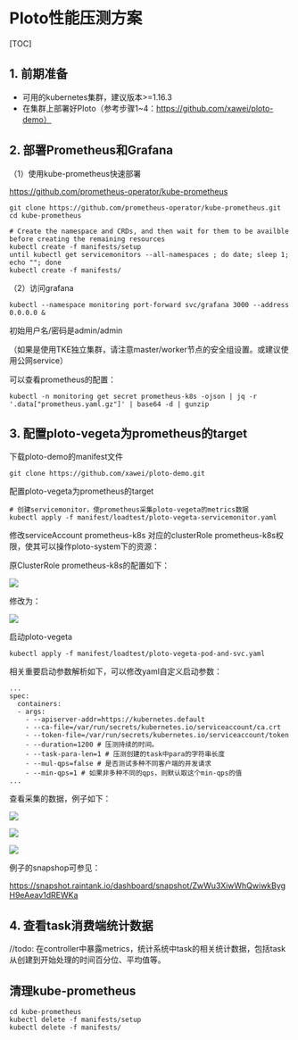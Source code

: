 # Ploto性能压测方案

[TOC]

## 1. 前期准备

- 可用的kubernetes集群，建议版本>=1.16.3
- 在集群上部署好Ploto（参考步骤1~4：https://github.com/xawei/ploto-demo）



## 2. 部署Prometheus和Grafana

（1）使用kube-prometheus快速部署

https://github.com/prometheus-operator/kube-prometheus

```shell 
git clone https://github.com/prometheus-operator/kube-prometheus.git
cd kube-prometheus

# Create the namespace and CRDs, and then wait for them to be availble before creating the remaining resources
kubectl create -f manifests/setup
until kubectl get servicemonitors --all-namespaces ; do date; sleep 1; echo ""; done
kubectl create -f manifests/
```

（2）访问grafana

```
kubectl --namespace monitoring port-forward svc/grafana 3000 --address 0.0.0.0 &
```

初始用户名/密码是admin/admin

（如果是使用TKE独立集群，请注意master/worker节点的安全组设置。或建议使用公网service）



可以查看prometheus的配置：

```shell
kubectl -n monitoring get secret prometheus-k8s -ojson | jq -r '.data["prometheus.yaml.gz"]' | base64 -d | gunzip
```



## 3. 配置ploto-vegeta为prometheus的target

下载ploto-demo的manifest文件

```
git clone https://github.com/xawei/ploto-demo.git
```

配置ploto-vegeta为prometheus的target

```
# 创建servicemonitor，使prometheus采集ploto-vegeta的metrics数据
kubectl apply -f manifest/loadtest/ploto-vegeta-servicemonitor.yaml
```

修改serviceAccount prometheus-k8s 对应的clusterRole prometheus-k8s权限，使其可以操作ploto-system下的资源：

原ClusterRole prometheus-k8s的配置如下：

![](https://weiblog.oss-cn-beijing.aliyuncs.com/img/20201214233227.png)

修改为：

![](https://weiblog.oss-cn-beijing.aliyuncs.com/img/20201215101621.png)



启动ploto-vegeta

```
kubectl apply -f manifest/loadtest/ploto-vegeta-pod-and-svc.yaml
```

相关重要启动参数解析如下，可以修改yaml自定义启动参数：

```
...
spec:
  containers:
  - args:
    - --apiserver-addr=https://kubernetes.default
    - --ca-file=/var/run/secrets/kubernetes.io/serviceaccount/ca.crt
    - --token-file=/var/run/secrets/kubernetes.io/serviceaccount/token
    - --duration=1200 # 压测持续的时间。
    - --task-para-len=1 # 压测创建的task中para的字符串长度
    - --mul-qps=false # 是否测试多种不同客户端的并发请求
    - --min-qps=1 # 如果非多种不同的qps，则默认取这个min-qps的值
...
```

查看采集的数据，例子如下：

![](https://weiblog.oss-cn-beijing.aliyuncs.com/img/20201215110416.png)

![](https://weiblog.oss-cn-beijing.aliyuncs.com/img/20201215110436.png)

![](https://weiblog.oss-cn-beijing.aliyuncs.com/img/20201215110522.png)

例子的snapshop可参见：

https://snapshot.raintank.io/dashboard/snapshot/ZwWu3XiwWhQwiwkBygH9eAeav1dREWKa



## 4. 查看task消费端统计数据

//todo: 在controller中暴露metrics，统计系统中task的相关统计数据，包括task从创建到开始处理的时间百分位、平均值等。

## 清理kube-prometheus

```
cd kube-prometheus
kubectl delete -f manifests/setup
kubectl delete -f manifests/
```


